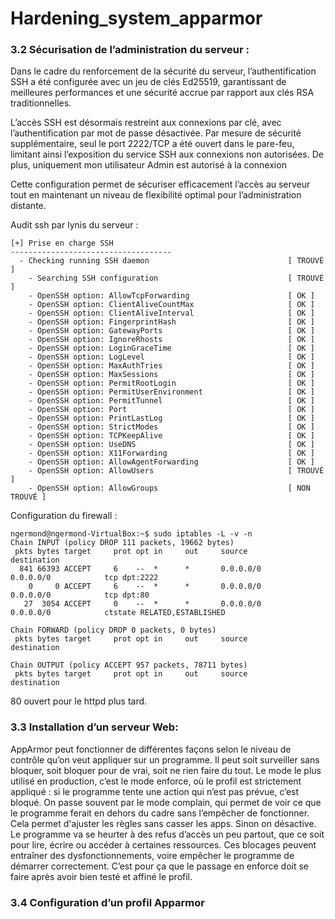 # Hardening_system_apparmor

### 3.2 Sécurisation de l’administration du serveur :
Dans le cadre du renforcement de la sécurité du serveur, l’authentification SSH a été configurée avec un jeu de clés Ed25519, garantissant de meilleures performances et une sécurité accrue par rapport aux clés RSA traditionnelles.

L’accès SSH est désormais restreint aux connexions par clé, avec l’authentification par mot de passe désactivée. Par mesure de sécurité supplémentaire, seul le port 2222/TCP a été ouvert dans le pare-feu, limitant ainsi l’exposition du service SSH aux connexions non autorisées.
De plus, uniquement mon utilisateur Admin est autorisé à la connexion

Cette configuration permet de sécuriser efficacement l’accès au serveur tout en maintenant un niveau de flexibilité optimal pour l’administration distante.

Audit ssh par lynis du serveur :

```
[+] Prise en charge SSH
------------------------------------
  - Checking running SSH daemon                               [ TROUVÉ ]
    - Searching SSH configuration                             [ TROUVÉ ]
    - OpenSSH option: AllowTcpForwarding                      [ OK ]
    - OpenSSH option: ClientAliveCountMax                     [ OK ]
    - OpenSSH option: ClientAliveInterval                     [ OK ]
    - OpenSSH option: FingerprintHash                         [ OK ]
    - OpenSSH option: GatewayPorts                            [ OK ]
    - OpenSSH option: IgnoreRhosts                            [ OK ]
    - OpenSSH option: LoginGraceTime                          [ OK ]
    - OpenSSH option: LogLevel                                [ OK ]
    - OpenSSH option: MaxAuthTries                            [ OK ]
    - OpenSSH option: MaxSessions                             [ OK ]
    - OpenSSH option: PermitRootLogin                         [ OK ]
    - OpenSSH option: PermitUserEnvironment                   [ OK ]
    - OpenSSH option: PermitTunnel                            [ OK ]
    - OpenSSH option: Port                                    [ OK ]
    - OpenSSH option: PrintLastLog                            [ OK ]
    - OpenSSH option: StrictModes                             [ OK ]
    - OpenSSH option: TCPKeepAlive                            [ OK ]
    - OpenSSH option: UseDNS                                  [ OK ]
    - OpenSSH option: X11Forwarding                           [ OK ]
    - OpenSSH option: AllowAgentForwarding                    [ OK ]
    - OpenSSH option: AllowUsers                              [ TROUVÉ ]
    - OpenSSH option: AllowGroups                             [ NON TROUVÉ ]
```

Configuration du firewall :

```
ngermond@ngermond-VirtualBox:~$ sudo iptables -L -v -n
Chain INPUT (policy DROP 111 packets, 19662 bytes)
 pkts bytes target     prot opt in     out     source               destination
  841 66393 ACCEPT     6    --  *      *       0.0.0.0/0            0.0.0.0/0            tcp dpt:2222
    0     0 ACCEPT     6    --  *      *       0.0.0.0/0            0.0.0.0/0            tcp dpt:80
   27  3054 ACCEPT     0    --  *      *       0.0.0.0/0            0.0.0.0/0            ctstate RELATED,ESTABLISHED

Chain FORWARD (policy DROP 0 packets, 0 bytes)
 pkts bytes target     prot opt in     out     source               destination

Chain OUTPUT (policy ACCEPT 957 packets, 78711 bytes)
 pkts bytes target     prot opt in     out     source               destination
```
80 ouvert pour le httpd plus tard.

### 3.3 Installation d’un serveur Web:

AppArmor peut fonctionner de différentes façons selon le niveau de contrôle qu’on veut appliquer sur un programme. Il peut soit surveiller sans bloquer, soit bloquer pour de vrai, soit ne rien faire du tout. Le mode le plus utilisé en production, c’est le mode enforce, où le profil est strictement appliqué : si le programme tente une action qui n’est pas prévue, c’est bloqué. On passe souvent par le mode complain, qui permet de voir ce que le programme ferait en dehors du cadre sans l’empêcher de fonctionner. Cela permet d'ajuster les règles sans casser les apps. Sinon on désactive.\
Le programme va se heurter à des refus d’accès un peu partout, que ce soit pour lire, écrire ou accéder à certaines ressources. Ces blocages peuvent entraîner des dysfonctionnements, voire empêcher le programme de démarrer correctement. C’est pour ça que le passage en enforce doit se faire après avoir bien testé et affiné le profil.

### 3.4 Configuration d’un profil Apparmor
